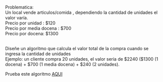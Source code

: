 Problematica:
<br>
Un local vende articulos/comida , dependiendo la cantidad de unidades el valor varía.
<br>
Precio por unidad : $120
<br>
Precio por media docena : $700
<br>
Precio por docena: $1300

<br>
Diseñe un algoritmo que calcula el valor total de la compra cuando se ingresa la cantidad de unidades
<br>
Ejemplo: un cliente compra 20 unidades, el valor seria de $2240 ($1300 (1 docena) + $700 (1 media docena) + $240 (2 unidades).
<br>

Prueba este algoritmo <a href="https://precios-por-promocion.herokuapp.com/" target="_blank">AQUI</a>
